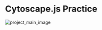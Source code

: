 # Cytoscape.js Practice

![project_main_image](https://github.com/user-attachments/assets/bb767ddf-1650-4b1f-872b-91e551bd7212)
